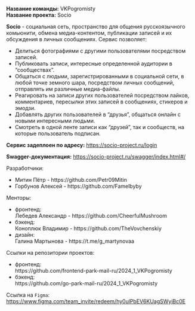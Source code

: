 <b>Название команды:</b> VKPogromisty<br>
<b>Название проекта:</b> Socio

<b>Socio</b> - социальная сеть, пространство для общения русскоязычного комьюнити, обмена медиа-контентом, публикации записей и их обсуждения в личных сообщениях. 
Сервис позволяет:
<ul>
    <li>Делиться фотографиями с другими пользователями посредством записей.</li>
    <li>Публиковать записи, интересные определенной аудитории в “сообществах”.</li>
    <li>Общаться с людьми, зарегистрированными в социальной сети, в любой точке земного шара, посредством личных сообщений, отправлять им различные медиа-файлы.</li>
    <li>Реагировать на записи других пользователей посредством лайков, комментариев, пересылки этих записей в сообщениях, стикеров и эмодзи.</li>
    <li>Добавлять других пользователей в “друзья”, общаться онлайн с новыми интересными людьми.</li>
    <li>Смотреть в одной ленте записи как “друзей”, так и сообществ, на которые пользователь подписан.</li>
</ul>

<b>Сервис задеплоен по адресу:</b>
https://socio-project.ru/login

<b>Swagger-документация:</b>
https://socio-project.ru/swagger/index.html#/

Разработчики:
<ul>
  <li>Митин Пётр - https://github.com/Petr09Mitin</li>
  <li>Горбунов Алексей - https://github.com/Famelbyby</li>
</ul>


Менторы:
<ul>
  <li>фронтенд:</li>
        Лебедев Александр - https://github.com/CheerfulMushroom
  <li>бэкенд:</li>
        Коноплюк Владимир - https://github.com/TheVovchenskiy
  <li>дизайн:</li>
        Галина Мартынова - https://t.me/g_martynovaa
</ul>

Ссылки на репозитории проектов:
<ul>
  <li>фронтенд:</li>
    https://github.com/frontend-park-mail-ru/2024_1_VKPogromisty
  <li>бэкенд:</li>
    https://github.com/go-park-mail-ru/2024_1_VKPogromisty
</ul>

Ссылка на `Figma`:
https://www.figma.com/team_invite/redeem/hy0ulPbEV6KUagSWyjBc0E
